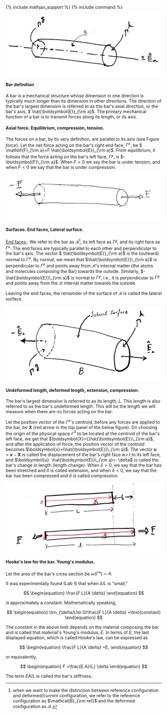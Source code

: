 {% include mathjax_support %}
{% include command %}





![Bar](ClassNotes3.jpg)

#### Bar definition

  A bar is a mechanical structure whose dimension in one direction is typically much longer than its dimension in other directions. The direction of the bar's largest dimension is referred to as the bar's axial direction, or the bar's axis, $ \hat{\boldsymbol{E}}\_{\rm a}$.  The primary mechanical function of a bar is to transmit forces along its length, or its axis.


#### Axial force. Equilibrium, compression, tension.   

The forces on a bar, by its very definition, are parallel to its axis (see Figure _force_). Let the net force acting on the bar's right end face, $\Gamma^{\mathscr{h}}$, be $ \mathbf{F}\_{\rm a}=F \hat{\boldsymbol{E}}\_{\rm a}$. From equilibrium, it follows that the force acting on the bar's left face, $\Gamma^{\mathscr{g}}$, is $-\boldsymbol{F}\_{\rm a}$. When $F>0$ we say the bar is under tension, and when $F<0$ we say that the bar is under compression.

![Forces on the bar](Images/2021-09-11-23-01-57.png)



#### Surfaces. End faces, Lateral surface. 
<ins>End faces </ins>: We refer to the bar as $\mathcal{B}$[^1], its left face as $\Gamma^{\mathscr{g}}$, and its right face as $\Gamma^{\mathscr{h}}$. The end faces are typically parallel to each other and perpendicular to the bar's axis. The vector $ \hat{\boldsymbol{E}}\_{\rm a}$ is the (outward) normal to $\Gamma^{\mathscr{h}}$. By normal, we mean that $\hat{\boldsymbol{E}}\_{\rm a}$ is perpendicular to $\Gamma^{\mathscr{h}}$ and points away from $\mathcal{B}$'s internal matter (the atoms and molecules composing the Bar) towards the outside. Similarly, $-\hat{\boldsymbol{E}}\_{\rm a}$ is normal to $\Gamma^{\mathscr{g}}$, i.e., it is perpendicular to $\Gamma^{\mathscr{g}}$ and points away from the $\mathcal{B}$ internal matter towards the outside.

Leaving the end faces, the remainder of the surface of $\mathcal{B}$ is called the lateral surface.

![](Images/2021-09-11-23-45-51.png)

<!-- _Tension and compression_
Let us cut the  $\mathcal{B}_0$, into two pieces, $^1\mathcal{B}$ and $^2\mathcal{B}$. Specifically, let us cut $\mathcal{B}$ with the $A$-$A'$ plane (see Figure), which is normal to the bar's axis $\pm \hat{\boldsymbol{e}}_a$.

We will call the  left piece $^1\mathcal{B}$ and the right piece  $^2\mathcal{B}$.

Let the  surface on $^1\mathcal{B}$ that is newly created be called $S^1$ and that that on  $^2\mathcal{B}$ that is newly created be called $S^2$. 

The vector $\hat{\boldsymbol{n}}^{1}$ is (outward) normal to $S^1$. By normal we mean that $\hat{\boldsymbol{n}}^{1}$ is perpendicular to $S^1$ and points away from the $^1\mathcal{B}$ internal matter (the atoms and molecules composing the Bar) towards the outside. Similarly, $\hat{\boldsymbol{n}}^{1}$ is normal to $S^2$, i.e., it is perpendicular to $S^2$ and points away from the $^2\mathcal{B}$ internal matter and towards the outside.

Note that $\hat{\boldsymbol{n}}^{1}=-\hat{\boldsymbol{n}}^{2}$ -->


#### Undeformed length, deformed length, extension, compression:

The bar's largest dimension is referred to as its length, $L$. This length is also referred to as the bar's undeformed length. This will be the length we will measure when there are no forces acting on the bar.


Let the position vector of the $\Gamma^{\mathscr{h}}$'s centroid, before any forces are applied to the bar, be $\boldsymbol{X}$ (red arrow in the top panel of the below figure). On choosing the origin of the physical space $\mathcal{E}^3$ to be located at the centroid of the bar's left face, we get that $\boldsymbol{X}=L\hat{\boldsymbol{E}}\_{\rm a}$, and after the application of force, the position vector of the centroid becomes $\boldsymbol{x}=l\hat{\boldsymbol{E}}\_{\rm a}$. The vector $\boldsymbol{u}=\boldsymbol{x}-\boldsymbol{X}$ is called the displacement of the bar's right face w.r.t to its left face, and $\boldsymbol{u}⋅ \hat{\boldsymbol{E}}\_{\rm a}=: \delta$ is called the bar's change in length (length change). When $\delta>0$, we say that the bar has been stretched and $\delta$ is called extension, and when  $\delta<0$, we say that the bar has been compressed and $\delta$ is called compression.

![](Images/2021-09-11-23-51-41.png)

#### Hooke's law for the bar. Young's modulus.
Let the area of the bar's cross section be $\mathcal{m}(\Gamma^{\mathscr{h}})=A$. 

It was experimentally found (Lab 1) that  when $\delta /L$ is "small,"

$$
\begin{equation}
\frac{F L}{A \delta} 
\end{equation}
$$ 

is approximately a constant. Mathematically speaking, 

$$
\begin{equation}
\lim_{\delta/L\to 0}\frac{F L}{A \delta} =\text{constant}
\end{equation}
$$ 

The constant in the above limit depends on the material composing the bar and is called that material's Young's modulus, $E$. In terms of $E$, the last displayed equation, which is called Hooke's law, can be expressed as

$$
\begin{equation}
\frac{F L}{A \delta} =E,
\end{equation}
$$ 

or equivalently,

$$
\begin{equation}
F  =\frac{E A}{L} \delta
\end{equation}
$$ 

The term $E A/L$ is called the bar's stiffness.

[^1]: when we want to make the distinction between reference configuration and deformed/current configuration, we refer to the reference configuration as $\mathcal{B}_{\rm ref}$ and the deformed configuration as $\mathcal{B}$.

<!-- 
TODO: The compression of the chair. 
TODO: The discussion of the stiffnesses of different materials.
TODO: The composite bar. 
TODO: The Timoshenko problem.  -->